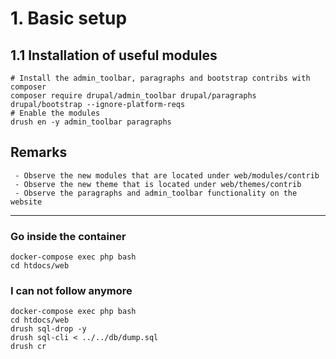 # 1. Basic setup

## 1.1 Installation of useful modules
```
# Install the admin_toolbar, paragraphs and bootstrap contribs with composer
composer require drupal/admin_toolbar drupal/paragraphs drupal/bootstrap --ignore-platform-reqs
# Enable the modules
drush en -y admin_toolbar paragraphs
```


## Remarks

```
 - Observe the new modules that are located under web/modules/contrib
 - Observe the new theme that is located under web/themes/contrib
 - Observe the paragraphs and admin_toolbar functionality on the website
```

---

### Go inside the container
```
docker-compose exec php bash
cd htdocs/web
```

### I can not follow anymore

```
docker-compose exec php bash
cd htdocs/web
drush sql-drop -y
drush sql-cli < ../../db/dump.sql
drush cr
```